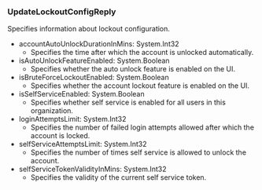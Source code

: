 ### UpdateLockoutConfigReply
Specifies information about lockout configuration.

- accountAutoUnlockDurationInMins: System.Int32
  - Specifies the time after which the account is unlocked automatically.
- isAutoUnlockFeatureEnabled: System.Boolean
  - Specifies whether the auto unlock feature is enabled on the UI.
- isBruteForceLockoutEnabled: System.Boolean
  - Specifies whether the account lockout feature is enabled on the UI.
- isSelfServiceEnabled: System.Boolean
  - Specifies whether self service is enabled for all users in this organization.
- loginAttemptsLimit: System.Int32
  - Specifies the number of failed login attempts allowed after which the account is locked.
- selfServiceAttemptsLimit: System.Int32
  - Specifies the number of times self service is allowed to unlock the account.
- selfServiceTokenValidityInMins: System.Int32
  - Specifies the validity of the current self service token.
